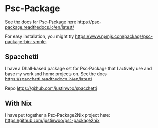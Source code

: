 # Psc-Package

See the docs for Psc-Package here <https://psc-package.readthedocs.io/en/latest/>

For easy installation, you might try <https://www.npmjs.com/package/psc-package-bin-simple>.

## Spacchetti

I have a Dhall-based package set for Psc-Package that I actively use and base my work and home projects on. See the docs <https://spacchetti.readthedocs.io/en/latest/>

Repo <https://github.com/justinwoo/spacchetti>

## With Nix

I have put together a Psc-Package2Nix project here: <https://github.com/justinwoo/psc-package2nix>
